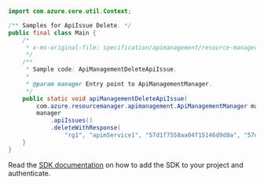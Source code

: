 ```java
import com.azure.core.util.Context;

/** Samples for ApiIssue Delete. */
public final class Main {
    /*
     * x-ms-original-file: specification/apimanagement/resource-manager/Microsoft.ApiManagement/stable/2021-08-01/examples/ApiManagementDeleteApiIssue.json
     */
    /**
     * Sample code: ApiManagementDeleteApiIssue.
     *
     * @param manager Entry point to ApiManagementManager.
     */
    public static void apiManagementDeleteApiIssue(
        com.azure.resourcemanager.apimanagement.ApiManagementManager manager) {
        manager
            .apiIssues()
            .deleteWithResponse(
                "rg1", "apimService1", "57d1f7558aa04f15146d9d8a", "57d2ef278aa04f0ad01d6cdc", "*", Context.NONE);
    }
}
```

Read the [SDK documentation](https://github.com/Azure/azure-sdk-for-java/blob/azure-resourcemanager-apimanagement_1.0.0-beta.3/sdk/apimanagement/azure-resourcemanager-apimanagement/README.md) on how to add the SDK to your project and authenticate.
